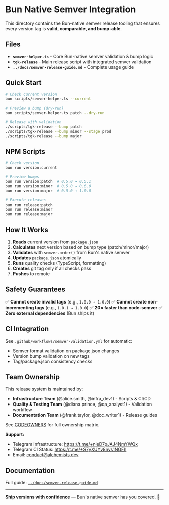 # Bun Native Semver Integration

This directory contains the Bun-native semver release tooling that ensures every version tag is **valid, comparable, and bump-able**.

## Files

- **`semver-helper.ts`** - Core Bun-native semver validation & bump logic
- **`tgk-release`** - Main release script with integrated semver validation
- **`../docs/semver-release-guide.md`** - Complete usage guide

## Quick Start

```bash
# Check current version
bun scripts/semver-helper.ts --current

# Preview a bump (dry-run)
bun scripts/semver-helper.ts patch --dry-run

# Release with validation
./scripts/tgk-release --bump patch
./scripts/tgk-release --bump minor --stage prod
./scripts/tgk-release --bump major
```

## NPM Scripts

```bash
# Check version
bun run version:current

# Preview bumps
bun run version:patch  # 0.5.0 → 0.5.1
bun run version:minor  # 0.5.0 → 0.6.0
bun run version:major  # 0.5.0 → 1.0.0

# Execute releases
bun run release:patch
bun run release:minor
bun run release:major
```

## How It Works

1. **Reads** current version from `package.json`
2. **Calculates** next version based on bump type (patch/minor/major)
3. **Validates** with `semver.order()` from Bun's native semver
4. **Updates** `package.json` atomically
5. **Runs** quality checks (TypeScript, formatting)
6. **Creates** git tag only if all checks pass
7. **Pushes** to remote

## Safety Guarantees

✅ **Cannot create invalid tags** (e.g., `1.0.0 → 1.0.0`)
✅ **Cannot create non-incrementing tags** (e.g., `1.0.1 → 1.0.0`)
✅ **20× faster than node-semver**
✅ **Zero external dependencies** (Bun ships it)

## CI Integration

See `.github/workflows/semver-validation.yml` for automatic:
- Semver format validation on package.json changes
- Version bump validation on new tags
- Tag/package.json consistency checks

## Team Ownership

This release system is maintained by:

- **Infrastructure Team** (@alice.smith, @infra_dev1) - Scripts & CI/CD
- **Quality & Testing Team** (@diana.prince, @qa_analyst1) - Validation workflow
- **Documentation Team** (@frank.taylor, @doc_writer1) - Release guides

See [CODEOWNERS](../.github/CODEOWNERS) for full ownership matrix.

**Support:**
- Telegram Infrastructure: https://t.me/+nieD7pJAJ4NmYWQx
- Telegram CI Status: https://t.me/+S7yXUYv8nvs1NGFh
- Email: conduct@alchemists.dev

## Documentation

Full guide: [`../docs/semver-release-guide.md`](../docs/semver-release-guide.md)

---

**Ship versions with confidence** — Bun's native semver has you covered. 🚀
